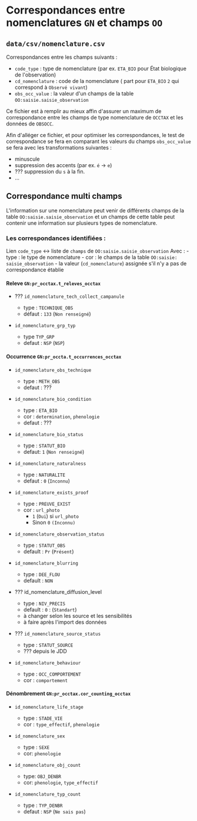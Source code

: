 # Correspondances entre nomenclatures `GN` et champs `OO`

## `data/csv/nomenclature.csv`

Correspondances entre les champs suivants :
   - `code_type` : type de nomenclature (par ex. `ETA_BIO` pour État biologique de l'observation)
   - `cd_nomenclature` : code de la nomenclature  ( part pour `ETA_BIO` `2` qui correspond à `Observé vivant`)
   - `obs_occ_value` : la valeur d'un champs de la table `OO:saisie.saisie_observation` 

Ce fichier est à remplir au mieux affin d'assurer un maximum de correspondance entre les champs de type nomenclature de `OCCTAX` et les données de `OBSOCC`.

Afin d'alléger ce fichier, et pour optimiser les correspondances, le test de correspondance se fera en comparant les valeurs du champs `obs_occ_value` se fera avec les transformations suivantes : 
- minuscule
- suppression des accents (par ex. `é`  -> `e`)
- ??? suppression du `s` à la fin.
- ...

## Correspondance multi champs

L'information sur une nomenclature peut venir de différents champs de la table `OO:saisie.saisie_observation` et un champs de
cette table peut contenir une information sur plusieurs types de nomenclature.

### Les correspondances identifiées : 
 
 Lien `code_type` <-> liste de `champs` de `OO:saisie.saisie_observation`
  Avec : 
    - type : le type de nomenclature
    - cor : le champs de la table `OO:saisie: saisie_observation`
    - la valeur (`cd_nomenclature`) assignée s'il n'y a pas de correspondance établie

#### Releve `GN:pr_occtax.t_releves_occtax`

- ??? `id_nomenclature_tech_collect_campanule`
  - type : `TECHNIQUE_OBS`
  - défaut : `133` (`Non renseigné`)

- `id_nomenclature_grp_typ`
  - type `TYP_GRP` 
  - defaut : `NSP` (`NSP`)


#### Occurrence `GN:pr_occta.t_occurrences_occtax`

  - `id_nomenclature_obs_technique`
    - type : `METH_OBS`
    - defaut : ???

  - `id_nomenclature_bio_condition`
    - type : `ETA_BIO`
    - cor : `determination`, `phenologie`
    - defaut : ???
  
  - `id_nomenclature_bio_status`
    - type : `STATUT_BIO`
    - defaut: `1` (`Non renseigné`)  

  - `id_nomenclature_naturalness`
    - type : `NATURALITE`
    - defaut : `0` (`Inconnu`)

  - `id_nomenclature_exists_proof`
    - type : `PREUVE_EXIST`
    - cor : `url_photo`
      - `1` (`Oui`) si `url_photo`
      - Sinon `0` `(Inconnu)`

  - `id_nomenclature_observation_status`
    - type : `STATUT_OBS`
    - default : `Pr` (`Présent`)

  - `id_nomenclature_blurring`
    - type : `DEE_FLOU`
    - default : `NON`

  - ??? id_nomenclature_diffusion_level
    - type : `NIV_PRECIS`
    - default : `0` : (`Standart`)
    - à changer selon les source et les sensibilités
    - à faire après l'import des données

  - ??? `id_nomenclature_source_status`
    - type : `STATUT_SOURCE`
    - ??? depuis le JDD

  - `id_nomenclature_behaviour`
    - type : `OCC_COMPORTEMENT`
    - cor : `comportement`
  
#### Dénombrement `GN:pr_occtax.cor_counting_occtax`
  
  - `id_nomenclature_life_stage`
    - type : `STADE_VIE`
    - cor : `type_effectif`, `phenologie`

  - `id_nomenclature_sex`
    - type : `SEXE`
    - cor: `phenologie`

  - `id_nomenclature_obj_count`
    - type: `OBJ_DENBR`
    - cor: `phenologie`, `type_effectif`

  - `id_nomenclature_typ_count`
    - type : `TYP_DENBR`
    - defaut : `NSP` (`Ne sais pas`)
